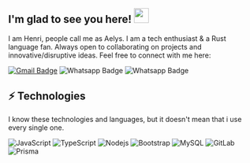 ## I'm glad to see you here! <img src="https://raw.githubusercontent.com/aemmadi/aemmadi/master/wave.gif" width="30">

I am Henri, people call me as Aelys. I am a tech enthusiast & a Rust language fan. Always open to collaborating on projects and innovative/disruptive ideas. Feel free to connect with me here:


[![Gmail Badge](https://img.shields.io/badge/-aelysch@proton.me-c14438?style=flat-square&logo=Gmail&logoColor=white&link=mailto:aelysch@proton.me)](mailto:aelysch@proton.me)
![Whatsapp Badge](https://img.shields.io/badge/-+5519989770025-c14438?style=flat-square&logo=whatsapp&color=black&logoColor=green)
![Whatsapp Badge](https://img.shields.io/badge/-a3lys-c14438?style=flat-square&logo=discord&color=purple&logoColor=blue)

## ⚡ Technologies
I know these technologies and languages, but it doesn't mean that i use every single one.

![JavaScript](https://img.shields.io/badge/-JavaScript-black?style=flat-square&logo=javascript)
![TypeScript](https://img.shields.io/badge/-TypeScript-white?style=flat-square&logo=typescript)
![Nodejs](https://img.shields.io/badge/-Nodejs-green?style=flat-square&logo=Node.js)
![Bootstrap](https://img.shields.io/badge/-Tailwind-563D7C?style=flat-square&logo=tailwindcss)
![MySQL](https://img.shields.io/badge/-MongoDB-black?style=flat-square&logo=mongodb)
![GitLab](https://img.shields.io/badge/-Express-FCA121?style=flat-square&logo=express)
![Prisma](https://img.shields.io/badge/-Prisma-darkblue?style=flat-square&logo=prisma)







